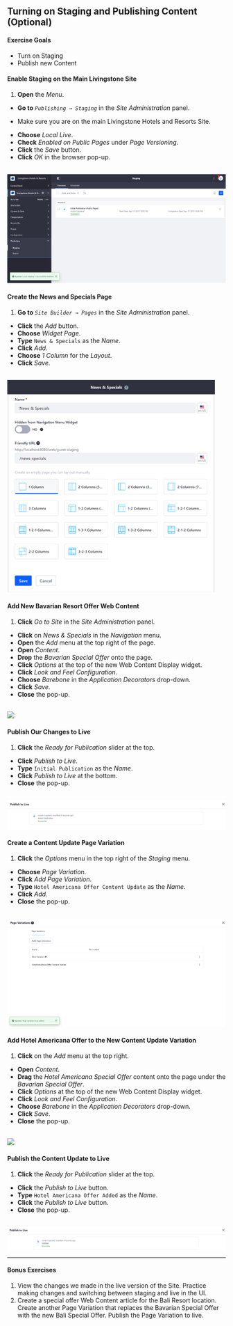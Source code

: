 ## Turning on Staging and Publishing Content (Optional)

<div class="ahead">

#### Exercise Goals

* Turn on Staging
* Publish new Content

</div>

#### Enable Staging on the Main Livingstone Site
1. **Open** the _Menu_.
* **Go to** _`Publishing → Staging`_ in the _Site Administration_ panel.
 - Make sure you are on the main Livingstone Hotels and Resorts Site.
* **Choose** _Local Live_.  
* **Check** _Enabled on Public Pages_ under _Page Versioning_.  
* **Click** the _Save_ button.  
* **Click** _OK_ in the browser pop-up.  

<br />

<img src="images/staging-on.png" style="max-width:100%;" />

<div class="page"></div>

#### Create the News and Specials Page
1. **Go to** _`Site Builder → Pages`_ in the _Site Administration_ panel.
* **Click** the _Add_ button.
* **Choose** _Widget Page_.
* **Type** `News & Specials` as the _Name_.
* **Click** _Add_.
* **Choose** _1 Column_ for the _Layout_.
* **Click** _Save_.

<br />

<img src="images/news-and-specials.png" style="max-width:95%;" />

#### Add New Bavarian Resort Offer Web Content
1. **Click** _Go to Site_ in the _Site Administration_ panel.
* **Click** on _News & Specials_ in the _Navigation_ menu.  
* **Open** the _Add_ menu at the top right of the page.
* **Open** _Content_. 
* **Drop** the _Bavarian Special Offer_ onto the page.  
* **Click** _Options_ at the top of the new Web Content Display widget. 
* **Click** _Look and Feel Configuration_. 
* **Choose** _Barebone_ in the _Application Decorators_ drop-down.
* **Click** _Save_.
* **Close** the pop-up.

<br />

<img src="images/barebone-bavarian-offer.png" style="max-width:100%;" />

<div class="page"></div>

#### Publish Our Changes to Live
1. **Click** the _Ready for Publication_ slider at the top.  
* **Click** _Publish to Live_.  
* **Type** `Initial Publication` as the _Name_.  
* **Click** _Publish to Live_ at the bottom.  
* **Close** the pop-up.

<br />

<img src="images/initial-publish.png" style="max-width:100%;" />

#### Create a Content Update Page Variation
1. **Click** the _Options_ menu in the top right of the _Staging_ menu. 
* **Choose** _Page Variation_.  
* **Click** _Add Page Variation_.  
* **Type** `Hotel Americana Offer Content Update` as the _Name_.
* **Click** _Add_.  
* **Close** the pop-up.

<br />

<img src="images/americana-offer-variation.png" style="max-width:100%;" />

#### Add Hotel Americana Offer to the New Content Update Variation
1. **Click** on the _Add_ menu at the top right.
* **Open** _Content_.
* **Drag** the _Hotel Americana Special Offer_ content onto the page under the _Bavarian Special Offer_.
* **Click** _Options_ at the top of the new Web Content Display widget. 
* **Click** _Look and Feel Configuration_. 
* **Choose** _Barebone_ in the _Application Decorators_ drop-down.
* **Click** _Save_.
* **Close** the pop-up.

<br />

<img src="images/americana-offer-complete.png" style="max-width:75%;" />

#### Publish the Content Update to Live
1. **Click** the _Ready for Publication_ slider at the top.
* **Click** the _Publish to Live_ button.
* **Type** `Hotel Americana Offer Added` as the _Name_.
* **Click** the _Publish to Live_ button.
* **Close** the pop-up.

<br />

<img src="images/americana-content-complete.png" style="max-width:100%;" />

<br />

---

#### Bonus Exercises
1. View the changes we made in the live version of the Site. Practice making changes and switching between staging and live in the UI.
2. Create a special offer Web Content article for the Bali Resort location. Create another Page Variation that replaces the Bavarian Special Offer with the new Bali Special Offer. Publish the Page Variation to live.
